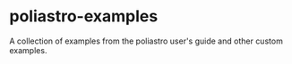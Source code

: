 # poliastro-examples
A collection of examples from the poliastro user's guide and other custom examples.
